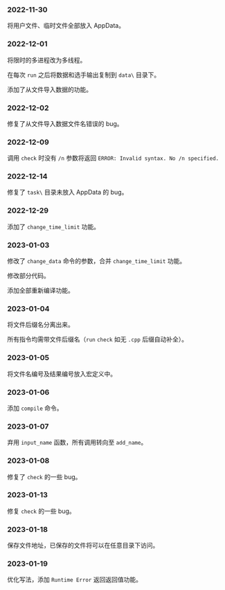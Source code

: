 ### 2022-11-30

将用户文件、临时文件全部放入 AppData。

### 2022-12-01

将限时的多进程改为多线程。

在每次 `run` 之后将数据和选手输出复制到 `data\` 目录下。

添加了从文件导入数据的功能。

### 2022-12-02

修复了从文件导入数据文件名错误的 bug。

### 2022-12-09

调用 `check` 时没有 `/n` 参数将返回 `ERROR: Invalid syntax. No /n specified.`

### 2022-12-14

修复了 `task\` 目录未放入 AppData 的 bug。

### 2022-12-29

添加了 `change_time_limit` 功能。

### 2023-01-03

修改了 `change_data` 命令的参数，合并 `change_time_limit` 功能。

修改部分代码。

添加全部重新编译功能。

### 2023-01-04

将文件后缀名分离出来。

所有指令均需带文件后缀名（`run` `check` 如无 `.cpp` 后缀自动补全）。

### 2023-01-05

将文件名编号及结果编号放入宏定义中。

### 2023-01-06

添加 `compile` 命令。

### 2023-01-07

弃用 `input_name` 函数，所有调用转向至 `add_name`。

### 2023-01-08

修复了 `check` 的一些 bug。

### 2023-01-13

修复 `check` 的一些 bug。

### 2023-01-18

保存文件地址，已保存的文件将可以在任意目录下访问。

### 2023-01-19

优化写法，添加 `Runtime Error` 返回返回值功能。
